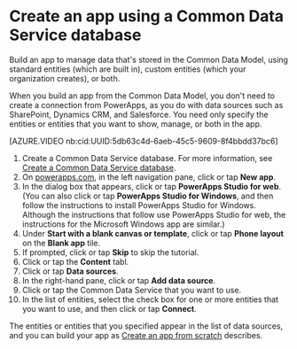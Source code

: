<properties
	pageTitle="Create an app using a Common Data Service database | Microsoft PowerApps"
	description="Create an app to add, update, and delete records."
	services="powerapps"
	documentationCenter="na"
	authors="robinarh"
	manager="robinr"
	editor=""
	tags=""/>

<tags
   ms.service="powerapps"
   ms.devlang="na"
   ms.topic="article"
   ms.tgt_pltfrm="na"
   ms.workload="na"
   ms.date="10/28/2016"
   ms.author="robinr"/>

# Create an app using a Common Data Service database #
Build an app to manage data that's stored in the Common Data Model, using standard entities (which are built in), custom entities (which your organization creates), or both.

When you build an app from the Common Data Model, you don't need to create a connection from PowerApps, as you do with data sources such as SharePoint, Dynamics CRM, and Salesforce. You need only specify the entities or entities that you want to show, manage, or both in the app.

[AZURE.VIDEO nb:cid:UUID:5db63c4d-6aeb-45c5-9609-8f4bbdd37bc6]

1. Create a Common Data Service database. For more information, see [Create a Common Data Service database](create-cdm-database.md).
1. On [powerapps.com](https://web.powerapps.com), in the left navigation pane, click or tap **New app**.
1. In the dialog box that appears, click or tap **PowerApps Studio for web**. (You can also click or tap **PowerApps Studio for Windows**, and then follow the instructions to install PowerApps Studio for Windows. Although the instructions that follow use PowerApps Studio for web, the instructions for the Microsoft Windows app are similar.)
1. Under **Start with a blank canvas or template**, click or tap **Phone layout** on the **Blank app** tile.
1. If prompted, click or tap **Skip** to skip the tutorial.
1. Click or tap the **Content** tabl.
1. Click or tap **Data sources**.
1. In the right-hand pane, click or tap **Add data source**.
1. Click or tap the Common Data Service that you want to use.
1. In the list of entities, select the check box for one or more entities that you want to use, and then click or tap **Connect**.

The entities or entities that you specified appear in the list of data sources, and you can build your app as [Create an app from scratch](get-started-create-from-blank.md) describes.

